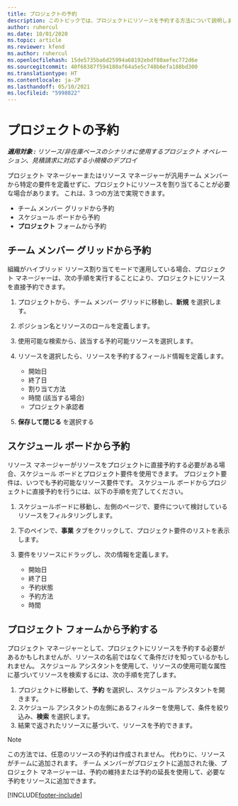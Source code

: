 ```yaml
---
title: プロジェクトの予約
description: このトピックでは、プロジェクトにリソースを予約する方法について説明します。
author: ruhercul
ms.date: 10/01/2020
ms.topic: article
ms.reviewer: kfend
ms.author: ruhercul
ms.openlocfilehash: 15de5735ba6d25994a68192ebdf80aefec772d6e
ms.sourcegitcommit: 40f68387f594180af64a5e5c748b6efa188bd300
ms.translationtype: HT
ms.contentlocale: ja-JP
ms.lasthandoff: 05/10/2021
ms.locfileid: "5998822"
---
```

# <a name="book-to-a-project"></a>プロジェクトの予約

_**適用対象 :** リソース/非在庫ベースのシナリオに使用するプロジェクト オペレーション、見積請求に対応する小規模のデプロイ_

プロジェクト マネージャーまたはリソース マネージャーが汎用チーム メンバーから特定の要件を定義せずに、プロジェクトにリソースを割り当てることが必要な場合があります。 これは、3 つの方法で実現できます。

- チーム メンバー グリッドから予約
- スケジュール ボードから予約
- **プロジェクト** フォームから予約

## <a name="book-from-the-team-member-grid"></a>チーム メンバー グリッドから予約

組織がハイブリッド リソース割り当てモードで運用している場合、プロジェクト マネージャーは、次の手順を実行することにより、プロジェクトにリソースを直接予約できます。

1. プロジェクトから、チーム メンバー グリッドに移動し、**新規** を選択します。
2. ポジション名とリソースのロールを定義します。
3. 使用可能な検索から、該当する予約可能リソースを選択します。
4. リソースを選択したら、リソースを予約するフィールド情報を定義します。

    - 開始日
    - 終了日
    - 割り当て方法
    - 時間 (該当する場合)
    - プロジェクト承認者

6. **保存して閉じる** を選択する

## <a name="book-from-the-schedule-board"></a>スケジュール ボードから予約

リソース マネージャーがリソースをプロジェクトに直接予約する必要がある場合、スケジュール ボードとプロジェクト要件を使用できます。 プロジェクト要件は、いつでも予約可能なリソース要件です。 スケジュール ボードからプロジェクトに直接予約を行うには、以下の手順を完了してください。

1. スケジュールボードに移動し、左側のページで、要件について検討しているリソースをフィルタリングします。
2. 下のペインで、**事業** タブをクリックして、プロジェクト要件のリストを表示します。
3. 要件をリソースにドラッグし、次の情報を定義します。

    - 開始日
    - 終了日
    - 予約状態
    - 予約方法
    - 時間

## <a name="book-from-the-project-form"></a>プロジェクト フォームから予約する

プロジェクト マネージャーとして、プロジェクトにリソースを予約する必要があるかもしれませんが、リソースの名前ではなくて条件だけを知っているかもしれません。 スケジュール アシスタントを使用して、リソースの使用可能な属性に基づいてリソースを検索するには、次の手順を完了します。 

1. プロジェクトに移動して、**予約** を選択し、スケジュール アシスタントを開きます。
2. スケジュール アシスタントの左側にあるフィルターを使用して、条件を絞り込み、**検索** を選択します。
3. 結果で返されたリソースに基づいて、リソースを予約できます。

> [!NOTE]
> この方法では、任意のリソースの予約は作成されません。 代わりに、リソースがチームに追加されます。 チーム メンバーがプロジェクトに追加された後、プロジェクト マネージャーは、予約の維持または予約の延長を使用して、必要な予約をリソースに追加できます。


[!INCLUDE[footer-include](../includes/footer-banner.md)]